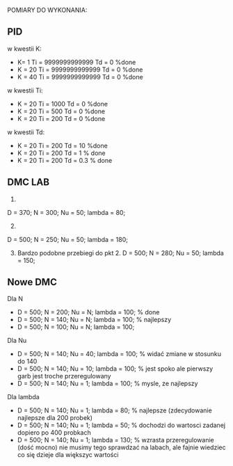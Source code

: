 POMIARY DO WYKONANIA:

## PID
w kwestii K:
- K= 1 Ti = 9999999999999 Td = 0 %done
- K = 20 Ti = 9999999999999 Td = 0  %done
- K = 40 Ti = 9999999999999 Td = 0 %done 

w kwestii Ti:
- K = 20 Ti = 1000 Td = 0 %done 
- K = 20 Ti = 500 Td = 0 %done
- K = 20 Ti = 200 Td = 0 %done

w kwestii Td:
- K = 20 Ti = 200 Td = 10 %done
- K = 20 Ti = 200 Td = 1 % done 
- K = 20 Ti = 200 Td = 0.3 % done 

## DMC LAB
1. 
D = 370;
N = 300;
Nu = 50;
lambda = 80;

2.
D = 500;
N = 250; 
Nu = 50; 
lambda = 180;

3. Bardzo podobne przebiegi do pkt 2.
D = 500;
N = 280; 
Nu = 50; 
lambda = 150;

## Nowe DMC
Dla N
- D = 500; N = 200; Nu = N; lambda = 100; % done
- D = 500; N = 140; Nu = N;  lambda = 100; % najlepszy 
- D = 500; N = 100; Nu = N;  lambda = 100;

Dla Nu
- D = 500; N = 140; Nu = 40; lambda = 100; % widać zmiane w stosunku do 140
- D = 500; N = 140; Nu = 10; lambda = 100; % jest spoko ale pierwszy garb jest troche przeregulowany 
- D = 500; N = 140; Nu = 1; lambda = 100; % mysle, ze najlepszy 

Dla lambda
- D = 500; N = 140;  Nu = 1;  lambda = 80; % najlepsze (zdecydowanie najlepsze dla 200 probek)
- D = 500; N = 140;  Nu = 1;  lambda = 50; % dochodzi do wartosci zadanej dopiero po 400 probkach
- D = 500; N = 140;  Nu = 1;  lambda = 130; % wzrasta przeregulowanie (dość mocno) nie musimy tego sprawdzać na labach, ale fajnie wiedziec co się dzieje dla większyc wartości 
